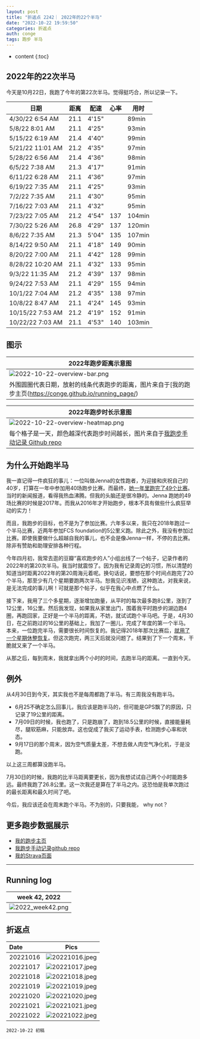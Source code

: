 ```yaml
---
layout: post
title: "折返点 2242｜ 2022年的22个半马"
date: "2022-10-22 19:59:50"
categories: 折返点
auth: conge
tags: 跑步 半马
---
```

* content
{:toc}

## 2022年的22次半马

今天是10月22日，我跑了今年的第22次半马。觉得挺巧合，所以记录一下。





| 日期             | 距离 | 配速  | 心率 | 用时   |
| ---------------- | ---- | ----- | ---- | ------ |
| 4/30/22 6:54 AM  | 21.1 | 4'15" |      | 89min  |
| 5/8/22 8:01 AM   | 21.1 | 4'25" |      | 93min  |
| 5/15/22 6:19 AM  | 21.4 | 4'40" |      | 99min  |
| 5/21/22 11:01 AM | 21.2 | 4'35" |      | 97min  |
| 5/28/22 6:56 AM  | 21.4 | 4'36" |      | 98min  |
| 6/5/22 7:38 AM   | 21.3 | 4'17" |      | 91min  |
| 6/11/22 6:28 AM  | 21.1 | 4'36" |      | 97min  |
| 6/19/22 7:35 AM  | 21.1 | 4'25" |      | 93min  |
| 7/2/22 7:35 AM   | 21.1 | 4'30" |      | 95min  |
| 7/16/22 7:03 AM  | 21.1 | 4'32" |      | 95min  |
| 7/23/22 7:05 AM  | 21.2 | 4'54" | 137  | 104min |
| 7/30/22 5:26 AM  | 26.8 | 4'29" | 137  | 120min |
| 8/6/22 7:35 AM   | 21.3 | 5'04" | 135  | 107min |
| 8/14/22 9:50 AM  | 21.1 | 4'18" | 149  | 90min  |
| 8/20/22 7:00 AM  | 21.1 | 4'42" | 128  | 99min  |
| 8/28/22 10:20 AM | 21.1 | 4'32" | 133  | 95min  |
| 9/3/22 11:35 AM  | 21.2 | 4'39" | 137  | 98min  |
| 9/24/22 7:53 AM  | 21.1 | 4'29" | 155  | 94min  |
| 10/1/22 7:04 AM  | 21.2 | 4'35" | 138  | 97min  |
| 10/8/22 8:47 AM  | 21.1 | 4'24" | 145  | 93min  |
| 10/15/22 7:53 AM | 21.2 | 4'19" | 152  | 91min  |
| 10/22/22 7:03 AM | 21.1 | 4'53" | 140  | 103min |

## 图示

| 2022年跑步距离示意图                                                                                       |
| ---------------------------------------------------------------------------------------------------------- |
| ![2022-10-22-overview-bar.png](https://s2.loli.net/2022/10/23/S3mk8w5gf1KePTD.png)                           |
| 外围圆圈代表日期，放射的线条代表跑步的距离，图片来自于[我的跑步主页(https://conge.github.io/running_page/) |

| 2022年跑步时长示意图                                                                                                  |
| --------------------------------------------------------------------------------------------------------------------- |
| ![2022-10-22-overview-heatmap.png](https://s2.loli.net/2022/10/23/cNvH5FiE6TSQMWs.png)                                  |
| 每个格子是一天，颜色越深代表跑步时间越长，图片来自于[我跑步手动记录 Github repo](https://github.com/conge/RunningStreak) |

## 为什么开始跑半马

我一直记得一件疯狂的事儿：一位叫做Jenna的女性跑者，为迎接和庆祝自己的40岁，打算在一年中参加用40场跑步比赛。而最终，[她一年里跑完了49个比赛](https://40bibs.com/about/)。当时的新闻报道，看得我热血沸腾。但我的头脑还是很冷静的。Jenna 跑她的49场比赛的时候是2017年。而我从2016年才开始跑步，根本不具有做些什么疯狂举动的实力！

而且，我跑步的目标，也不是为了参加比赛。六年多以来，我只在2018年跑过一个半马比赛，近两年参加FCS foundation的5公里义跑。除此之外，我没有参加过比赛。即使我要做什么超越自我的事儿，也不会是像Jenna一样，不停的去比赛。除非有赞助和助理安排各种行程。

今年四月初，我常去逛的豆瓣“喜欢跑步的人”小组出线了一个帖子，记录作者的2022年的第20次半马。我当时就震惊了。因为我有记录周记的习惯，所以清楚的知道当时距离2022年的第20周海元着呢。换句话说，要想在那个时间点跑完了20个半马，那至少有几个星期要跑两次半马。恕我见识浅陋，这种跑法，对我来说，是无法完成的事儿啊！可就是那个帖子，似乎在我心中点燃了什么。

接下来，我用了三个多星期，逐渐增加跑量，从平时的每次最多跑8公里，涨到了12公里，16公里。然后我发现，如果我从家里出门，围着我平时跑步的湖边跑4圈，再跑回家，正好是一个半马的距离，不妨，就试试跑个半马吧。于是，4月30日，在之前跑过的16公里的基础上，我加了一圈儿，完成了年度的第一个半马。本来，一位跑完半马，需要很长时间恢复的。我记得2018年那次比赛后，[就用了一个星期休整恢复](https://conge.github.io/2018/03/24/zhe-fan-dian-1812-ban-ma-hou-de-xiu-zheng/)。但这次跑完，两三天后就没问题了。结果到了下一个周末，干脆就又来了一个半马。

从那之后，每到周末，我就拿出两个小时的时间，去跑半马的距离。一直到今天。

## 例外

从4月30日到今天，其实我也不是每周都跑了半马。有三周我没有跑半马。

* 6月25不确定怎么回事儿，我应该是跑半马的，但可能是GPS飘了的原因，只记录了19公里的距离。
* 7月09日的时候，我也跑了，只是跑崩了，跑到18.5公里的时候，直接能量耗尽，腿软筋麻，只能放弃。这也促成了我买了运动手表，检测跑步心率和状态。
* 9月17日的那个周末，因为空气质量太差，不想去做人肉空气净化机，于是没跑。

以上这三周都算没跑半马。

7月30日的时候，我跑的比半马距离要更长，因为我想试试自己两个小时能跑多远。最终我跑了26.8公里。这一次我还是算在了半马之内。这恐怕是我单次跑过的最长距离和最久时间了吧。

今后，我应该还会在周末跑个半马。不为别的，只要我能， why not？

## 更多跑步数据展示

* [我的跑步主页](https://conge.github.io/running_page/)
* [我跑步手动记录github repo](https://github.com/conge/RunningStreak)
* [我的Strava页面](https://www.strava.com/athletes/57680242)

---

## Running log

|                            week 42, 2022                            |
| :------------------------------------------------------------------: |
| ![2022_week42.png](https://s2.loli.net/2022/10/23/bBdUrDtlnYvMfs9.png) |

## 折返点

| Date     |                                Pics                                |
| :------- | :----------------------------------------------------------------: |
| 20221016 | ![20221016.jpeg](https://s2.loli.net/2022/10/23/17AKMoRWwLCcj6a.jpg) |
| 20221017 | ![20221017.jpeg](https://s2.loli.net/2022/10/23/yQ47HgOBewMLDFp.jpg) |
| 20221018 | ![20221018.jpeg](https://s2.loli.net/2022/10/23/DEIjqK3STezC5cM.jpg) |
| 20221019 | ![20221019.jpeg](https://s2.loli.net/2022/10/23/XWTgxZK9cGdJ7Us.jpg) |
| 20221020 | ![20221020.jpeg](https://s2.loli.net/2022/10/23/Fue6dXSwJ5NLvBM.jpg) |
| 20221021 | ![20221021.jpeg](https://s2.loli.net/2022/10/23/qdI1CtABSMWUVKr.jpg) |
| 20221022 | ![20221022.jpeg](https://s2.loli.net/2022/10/23/HKnthOX5kAL9IWf.jpg) |

```
2022-10-22 初稿
```
